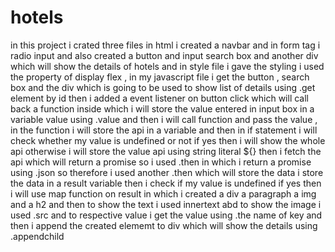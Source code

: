 # hotels
in this project i crated three files in html i created a navbar and in form tag i radio input and also created a button and input search box and another div which will show the details of hotels and in style file i gave the styling i used the property of display flex , in my javascript file i get the button , search box and the  div which is going to be used to show list of details using .get element by id then i added a event listener on button click which will call back a function inside which i will store the value entered in input box in a variable value using .value and then i will call function and pass the value , in the function i will store the api in a variable and then in if statement i will check whether my value is undefined or not if yes then i will show the whole api otherwise i will store the value api using string literal ${} then i fetch the api which will return a promise so i used .then in which i return a promise using .json so therefore i used another .then which will store the data i store the data in a result variable then i check if my value is undefined if yes then i will use map function on result in which i created a div a paragraph  a img and a h2 and then to show the text i used innertext abd to show the image i used .src and to respective value i get the value using .the name of key and then i append the created elememt to div which will show the details using .appendchild 
